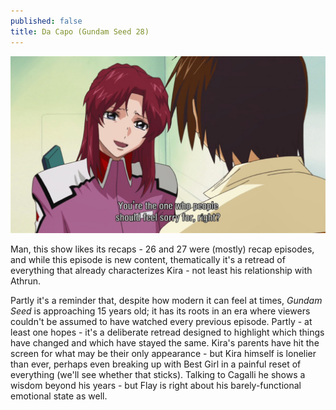 ```yaml
---
published: false
title: Da Capo (Gundam Seed 28)
---
```

![](/sorry.jpg)

Man, this show likes its recaps - 26 and 27 were (mostly) recap episodes, and while this episode is new content, thematically it's a retread of everything that already characterizes Kira - not least his relationship with Athrun.

Partly it's a reminder that, despite how modern it can feel at times, *Gundam Seed* is approaching 15 years old; it has its roots in an era where viewers couldn't be assumed to have watched every previous episode. Partly - at least one hopes - it's a deliberate retread designed to highlight which things have changed and which have stayed the same. Kira's parents have hit the screen for what may be their only appearance - but Kira himself is lonelier than ever, perhaps even breaking up with Best Girl in a painful reset of everything (we'll see whether that sticks). Talking to Cagalli he shows a wisdom beyond his years - but Flay is right about his barely-functional emotional state as well.